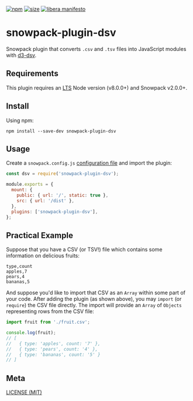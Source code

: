 [npm]: https://img.shields.io/npm/v/snowpack-plugin-dsv
[npm-url]: https://www.npmjs.com/package/snowpack-plugin-dsv
[size]: https://packagephobia.now.sh/badge?p=snowpack-plugin-dsv
[size-url]: https://packagephobia.now.sh/result?p=snowpack-plugin-dsv

[![npm][npm]][npm-url]
[![size][size]][size-url]
[![libera manifesto](https://img.shields.io/badge/libera-manifesto-lightgrey.svg)](https://liberamanifesto.com)

# snowpack-plugin-dsv

Snowpack plugin that converts `.csv` and `.tsv` files into JavaScript modules with [d3-dsv](https://github.com/d3/d3-dsv).

## Requirements

This plugin requires an [LTS](https://github.com/nodejs/Release) Node version (v8.0.0+) and Snowpack v2.0.0+.

## Install

Using npm:

```console
npm install --save-dev snowpack-plugin-dsv
```

## Usage

Create a `snowpack.config.js` [configuration file](https://www.snowpack.dev/reference/configuration) and import the plugin:

```js
const dsv = require('snowpack-plugin-dsv');

module.exports = {
  mount: {
    public: { url: '/', static: true },
    src: { url: '/dist' },
  },
  plugins: ['snowpack-plugin-dsv'],
};
```

## Practical Example

Suppose that you have a CSV (or TSV!) file which contains some information on delicious fruits:

```csv
type,count
apples,7
pears,4
bananas,5
```

And suppose you'd like to import that CSV as an `Array` within some part of your code. After adding the plugin (as shown above), you may `import` (or `require`) the CSV file directly. The import will provide an `Array` of `Objects` representing rows from the CSV file:

```js
import fruit from './fruit.csv';

console.log(fruit);
// [
//   { type: 'apples', count: '7' },
//   { type: 'pears', count: '4' },
//   { type: 'bananas', count: '5' }
// ]
```

## Meta

[LICENSE (MIT)](./LICENSE.md)
